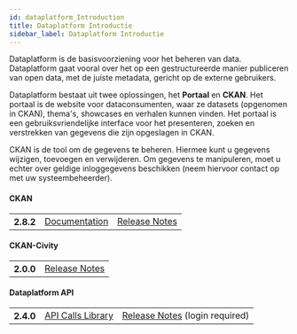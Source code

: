 ```yaml
---
id: dataplatform_Introduction
title: Dataplatform Introductie
sidebar_label: Dataplatform Introductie
---
```

Dataplatform is de basisvoorziening voor het beheren van data. Dataplatform gaat vooral over het op een gestructureerde manier publiceren van open data, met de juiste metadata, gericht op de externe gebruikers. 

Dataplatform bestaat uit twee oplossingen, het **Portaal** en **CKAN**. 
Het portaal is de website voor dataconsumenten, waar ze datasets (opgenomen in CKAN), thema's, showcases en verhalen kunnen vinden. Het portaal is een gebruiksvriendelijke interface voor het presenteren, zoeken en verstrekken van gegevens die zijn opgeslagen in CKAN. 

CKAN is de tool om de gegevens te beheren. Hiermee kunt u gegevens wijzigen, toevoegen en verwijderen. Om gegevens te manipuleren, moet u echter over geldige inloggegevens beschikken (neem hiervoor contact op met uw systeembeheerder). 

#### CKAN
<table class="versions">
    <tbody>
        <tr>
            <th>2.8.2</th>
            <td>
                <a href="https://docs.ckan.org/en/2.8/" target="_blank">Documentation</a>
            </td>
            <td>
                <a href="https://docs.ckan.org/en/2.8/changelog.html" target="_blank">Release Notes</a>
            </td>
        </tr>
    </tbody>
</table>

#### CKAN-Civity
<table class="versions">
    <tbody>
        <tr>
            <th>2.0.0</th>
            <td>
                <a href="#">Release Notes</a>
            </td>
        </tr>
    </tbody>
</table>

#### Dataplatform API
<table class="versions">
    <tbody>
        <tr>
            <th>2.4.0</th>
            <td>
                <a href="https://dev.dataplatform.nl/swagger/DataplatformAPI_2_4.html#!/default/get_media_media_id" target="_blank">API Calls Library</a>
            </td>
            <td>
                <a href="https://gitlab.onetrail.net/Civity/DataplatformAPI/DataplatformAPI2/tree/master" target="_blank">Release Notes</a> (login required)
            </td>
        </tr>
    </tbody>
</table>


